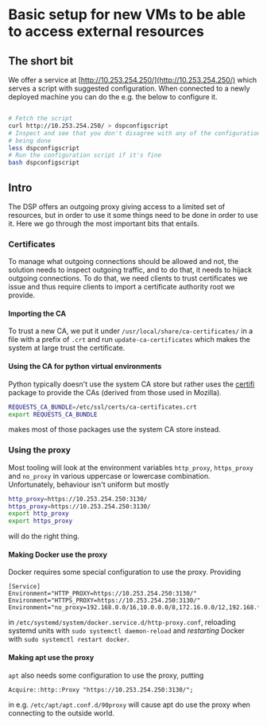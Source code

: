 # Basic setup for new VMs to be able to access external resources

## The short bit

We offer a service at [http://10.253.254.250/](http://10.253.254.250/) which
serves a script with suggested configuration. When connected to a newly
deployed machine you can do the e.g. the below to configure it.

```bash

# Fetch the script
curl http://10.253.254.250/ > dspconfigscript
# Inspect and see that you don't disagree with any of the configurations
# being done
less dspconfigscript
# Run the configuration script if it's fine
bash dspconfigscript
```

## Intro

The DSP offers an outgoing proxy giving access to a limited set of resources,
but in order to use it some things need to be done in order to use it. Here we
go through the most important bits that entails.

### Certificates

To manage what outgoing connections should be allowed and not, the solution
needs to inspect outgoing traffic, and to do that, it needs to hijack outgoing
connections. To do that, we need clients to trust certificates we issue and thus
require clients to import a certificate authority root we provide.

#### Importing the CA

To trust a new CA, we put it under `/usr/local/share/ca-certificates/` in a file
with a prefix of `.crt` and run `update-ca-certificates` which makes the system
at large trust the certificate.

#### Using the CA for python virtual environments

Python typically doesn't use the system CA store but rather uses the
[certifi](https://pypi.org/project/certifi/) package to provide the CAs
(derived from those used in Mozilla).

```bash
REQUESTS_CA_BUNDLE=/etc/ssl/certs/ca-certificates.crt
export REQUESTS_CA_BUNDLE
```

makes most of those packages use the system CA store instead.

### Using the proxy

Most tooling will look at the environment variables `http_proxy`, `https_proxy`
and `no_proxy` in various uppercase or lowercase combination. Unfortunately,
behaviour isn't uniform but mostly

```bash
http_proxy=https://10.253.254.250:3130/
https_proxy=https://10.253.254.250:3130/
export http_proxy
export https_proxy
```

will do the right thing.

#### Making Docker use the proxy

Docker requires some special configuration to use the proxy. Providing

```text
[Service]
Environment="HTTP_PROXY=https://10.253.254.250:3130/"
Environment="HTTPS_PROXY=https://10.253.254.250:3130/"
Environment="no_proxy=192.168.0.0/16,10.0.0.0/8,172.16.0.0/12,192.168.*,10.*,172.1*"
```

in `/etc/systemd/system/docker.service.d/http-proxy.conf`, reloading systemd
units with `sudo systemctl daemon-reload` and _restarting_ Docker with
`sudo systemctl restart docker`.

#### Making apt use the proxy

`apt` also needs some configuration to use the proxy, putting

```text
Acquire::http::Proxy "https://10.253.254.250:3130/";
```

in e.g. `/etc/apt/apt.conf.d/90proxy` will cause apt do use the proxy when
connecting to the outside world.
